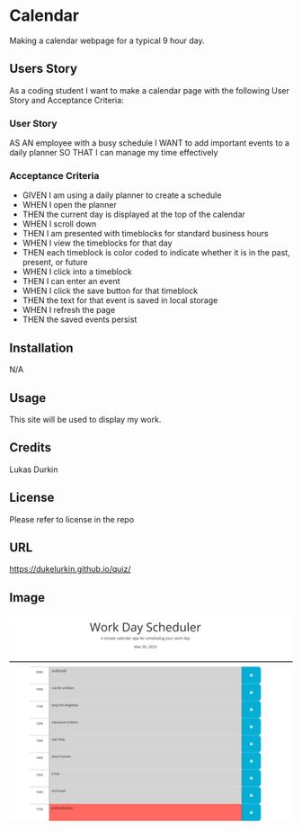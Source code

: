 # Calendar
Making a calendar webpage for a typical 9 hour day. 



## Users Story
As a coding student I want to make a calendar page with the following User Story and Acceptance Criteria:

### User Story


AS AN employee with a busy schedule
I WANT to add important events to a daily planner
SO THAT I can manage my time effectively


### Acceptance Criteria

* GIVEN I am using a daily planner to create a schedule
* WHEN I open the planner
* THEN the current day is displayed at the top of the calendar
* WHEN I scroll down
* THEN I am presented with timeblocks for standard business hours
* WHEN I view the timeblocks for that day
* THEN each timeblock is color coded to indicate whether it is in the past, present, or future
* WHEN I click into a timeblock
* THEN I can enter an event
* WHEN I click the save button for that timeblock
* THEN the text for that event is saved in local storage
* WHEN I refresh the page
* THEN the saved events persist





## Installation

N/A

## Usage

This site will be used to display my work.

## Credits

Lukas Durkin

## License
Please refer to license in the repo

## URL
https://dukelurkin.github.io/quiz/

## Image
![image](./calendarScreenShot.png)


